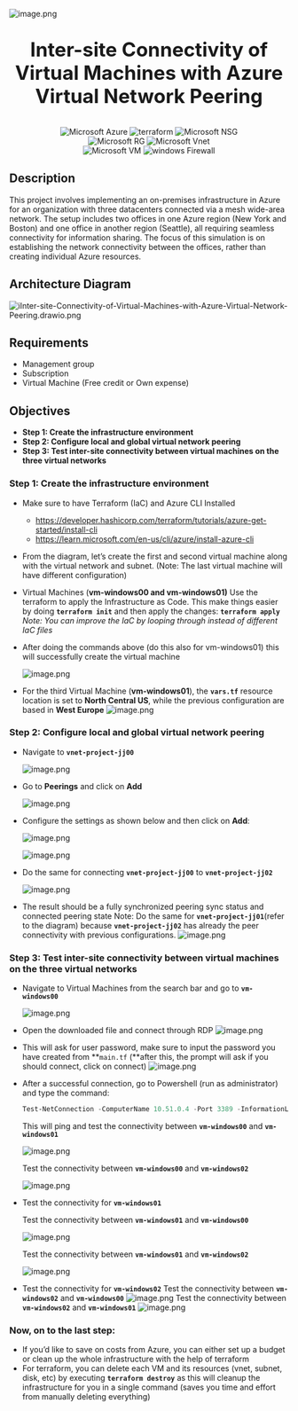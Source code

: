 ![image.png](images/cover.png)

<h1 align="center" style="display: block; font-size: 2.5em; font-weight: bold; margin-block-start: 1em; margin-block-end: 1em;">
Inter-site Connectivity of Virtual Machines with Azure Virtual Network Peering
</h1>

<div align="center">
    <img src="https://img.shields.io/badge/Microsoft-Azure-blue?style=for-the-badge" alt="Microsoft Azure">
    <img src="https://img.shields.io/badge/HashiCorp-Terraform-purple?style=for-the-badge" alt="terraform">
    <img src="https://img.shields.io/badge/Microsoft-NSG-47e5ff?style=for-the-badge" alt="Microsoft NSG"><br>
    <img src="https://img.shields.io/badge/Microsoft-Resource_Group-47e5ff?style=for-the-badge" alt="Microsoft RG">
    <img src="https://img.shields.io/badge/Microsoft-Virtual_Networks-93bf61?style=for-the-badge" alt="Microsoft Vnet"><br>
    <img src="https://img.shields.io/badge/Microsoft-Virtual_Machines-70e2fe?style=for-the-badge" alt="Microsoft VM">
    <img src="https://img.shields.io/badge/Windows-Firewall-red?style=for-the-badge" alt="windows Firewall">
</div>

## Description

This project involves implementing an on-premises infrastructure in Azure for an organization with three datacenters connected via a mesh wide-area network. The setup includes two offices in one Azure region (New York and Boston) and one office in another region (Seattle), all requiring seamless connectivity for information sharing. The focus of this simulation is on establishing the network connectivity between the offices, rather than creating individual Azure resources.

## Architecture Diagram

![iInter-site-Connectivity-of-Virtual-Machines-with-Azure-Virtual-Network-Peering.drawio.png](images/Inter-site-Connectivity-of-Virtual-Machines-with-Azure-Virtual-Network-Peering.drawio.png)

## Requirements

- Management group
- Subscription
- Virtual Machine (Free credit or Own expense)

## Objectives

- **Step 1: Create the infrastructure environment**
- **Step 2: Configure local and global virtual network peering**
- **Step 3: Test inter-site connectivity between virtual machines on the three virtual networks**

### Step 1: Create the infrastructure environment

- Make sure to have Terraform (IaC) and Azure CLI Installed

  - https://developer.hashicorp.com/terraform/tutorials/azure-get-started/install-cli
  - https://learn.microsoft.com/en-us/cli/azure/install-azure-cli

- From the diagram, let’s create the first and second virtual machine along with the virtual network and subnet. (Note: The last virtual machine will have different configuration)

- Virtual Machines (**vm-windows00 and vm-windows01)**
  Use the terraform to apply the Infrastructure as Code. This make things easier by doing **`terraform init`** and then apply the changes: **`terraform apply`**
  _Note: You can improve the IaC by looping through instead of different IaC files_
- After doing the commands above (do this also for vm-windows01) this will successfully create the virtual machine

  ![image.png](images/image.png)

- For the third Virtual Machine (**vm-windows01**), the **`vars.tf`** resource location is set to **North Central US**, while the previous configuration are based in **West Europe**
  ![image.png](images/image%201.png)

### Step 2: **Configure local and global virtual network peering**

- Navigate to **`vnet-project-jj00`**

  ![image.png](images/image%202.png)

- Go to **Peerings** and click on **Add**

  ![image.png](images/image%203.png)

- Configure the settings as shown below and then click on **Add**:

  ![image.png](images/image%204.png)

  ![image.png](images/image%205.png)

- Do the same for connecting **`vnet-project-jj00`** to **`vnet-project-jj02`**

  ![image.png](images/image%206.png)

- The result should be a fully synchronized peering sync status and connected peering state
  Note: Do the same for **`vnet-project-jj01`**(refer to the diagram) because **`vnet-project-jj02`** has already the peer connectivity with previous configurations.
  ![image.png](images/image%207.png)

### Step 3: **Test inter-site connectivity between virtual machines on the three virtual networks**

- Navigate to Virtual Machines from the search bar and go to **`vm-windows00`**

  ![image.png](images/image%208.png)

- Open the downloaded file and connect through RDP
  ![image.png](images/image%209.png)
- This will ask for user password, make sure to input the password you have created from **`main.tf` (**after this, the prompt will ask if you should connect, click on connect)
  ![image.png](images/image%2010.png)
- After a successful connection, go to Powershell (run as administrator) and type the command:

  ```powershell
  Test-NetConnection -ComputerName 10.51.0.4 -Port 3389 -InformationLevel 'Detailed'
  ```

  This will ping and test the connectivity between **`vm-windows00`** and **`vm-windows01`**

  ![image.png](images/image%2011.png)

  Test the connectivity between **`vm-windows00`** and **`vm-windows02`**

  ![image.png](images/image%2012.png)

- Test the connectivity for **`vm-windows01`**

  Test the connectivity between **`vm-windows01`** and **`vm-windows00`**

  ![image.png](images/image%2013.png)

  Test the connectivity between **`vm-windows01`** and **`vm-windows02`**

  ![image.png](images/image%2014.png)

- Test the connectivity for **`vm-windows02`**
  Test the connectivity between **`vm-windows02`** and **`vm-windows00`**
  ![image.png](images/image%2015.png)
  Test the connectivity between **`vm-windows02`** and **`vm-windows01`**
  ![image.png](images/image%2016.png)

### Now, on to the last step:

- If you’d like to save on costs from Azure, you can either set up a budget or clean up the whole infrastructure with the help of terraform
- For terraform, you can delete each VM and its resources (vnet, subnet, disk, etc) by executing **`terraform destroy`** as this will cleanup the infrastructure for you in a single command (saves you time and effort from manually deleting everything)
